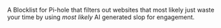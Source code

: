 A Blocklist for Pi-hole that filters out websites that most likely just waste your time by using *most likely* AI generated slop for engagement.
